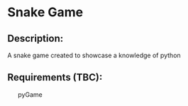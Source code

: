 # Snake Game
## Description:
A snake game created to showcase a knowledge of python
## Requirements (TBC):
<ul>
  <l1>pyGame</l1>
</ul>
